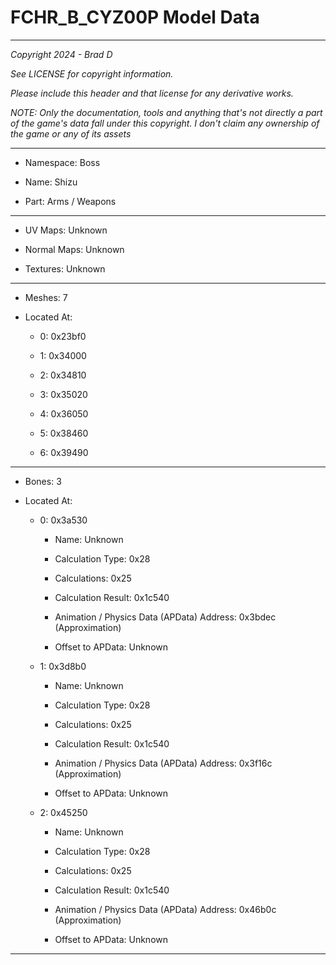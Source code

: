 # FCHR_B_CYZ00P Model Data

---

*Copyright 2024 - Brad D*

*See LICENSE for copyright information.*

*Please include this header and that license for any derivative works.*

*NOTE: Only the documentation, tools and anything that's not directly a part of the game's data fall under this copyright. I don't claim any ownership of the game or any of its assets*

---

* Namespace: Boss

* Name: Shizu

* Part: Arms / Weapons

---

* UV Maps: Unknown

* Normal Maps: Unknown

* Textures: Unknown

---

* Meshes: 7

* Located At:

  * 0: 0x23bf0

  * 1: 0x34000

  * 2: 0x34810

  * 3: 0x35020

  * 4: 0x36050

  * 5: 0x38460

  * 6: 0x39490

---

* Bones: 3

* Located At:

  * 0: 0x3a530

    * Name: Unknown

    * Calculation Type: 0x28

    * Calculations: 0x25

    * Calculation Result: 0x1c540

    * Animation / Physics Data (APData) Address: 0x3bdec (Approximation)

    * Offset to APData: Unknown

  * 1: 0x3d8b0

    * Name: Unknown

    * Calculation Type: 0x28

    * Calculations: 0x25

    * Calculation Result: 0x1c540

    * Animation / Physics Data (APData) Address: 0x3f16c (Approximation)

    * Offset to APData: Unknown

  * 2: 0x45250

    * Name: Unknown

    * Calculation Type: 0x28

    * Calculations: 0x25

    * Calculation Result: 0x1c540

    * Animation / Physics Data (APData) Address: 0x46b0c (Approximation)

    * Offset to APData: Unknown

---

